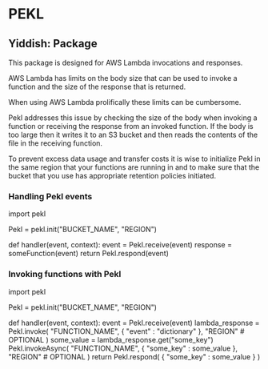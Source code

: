 # PEKL
## Yiddish: Package


This package is designed for AWS Lambda invocations and responses.

AWS Lambda has limits on the body size that can be used to invoke a function
and the size of the response that is returned.

When using AWS Lambda prolifically these limits can be cumbersome.

Pekl addresses this issue by checking the size of the body when invoking a
function or receiving the response from an invoked function. If the body
is too large then it writes it to an S3 bucket and then reads the contents of
the file in the receiving function.

To prevent excess data usage and transfer costs it is wise to initialize Pekl
in the same region that your functions are running in and to make sure that
the bucket that you use has appropriate retention policies initiated.



### Handling Pekl events

import pekl

Pekl = pekl.init("BUCKET_NAME", "REGION")


def handler(event, context):
  event = Pekl.receive(event)
  response = someFunction(event)
  return Pekl.respond(event)




### Invoking functions with Pekl

import pekl

Pekl = pekl.init("BUCKET_NAME", "REGION")


def handler(event, context):
  event = Pekl.receive(event)
  lambda_response = Pekl.invoke(
      "FUNCTION_NAME",
      {
        "event" : "dictionary"
      },
      "REGION" # OPTIONAL
  )
  some_value = lambda_response.get("some_key")
  Pekl.invokeAsync(
    "FUNCTION_NAME",
    {
      "some_key" : some_value
    },
    "REGION" # OPTIONAL
    )
  return Pekl.respond(
    {
      "some_key" : some_value
    }
  )
